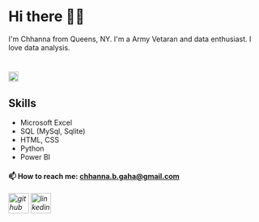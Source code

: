 # Hi there 👋🏻
I'm Chhanna from Queens, NY. I'm a Army Vetaran and data enthusiast. I love data analysis.
#
# <a href="https://drive.google.com/uc?export=view&id=1-Ttm3b99uKhzfy5OxUeidad0X62VoWQT"><img src="https://drive.google.com/uc?export=view&id=1-Ttm3b99uKhzfy5OxUeidad0X62VoWQT" width=20 height='20'/></a>
## Skills
* Microsoft Excel
* SQL (MySql, Sqlite)
* HTML, CSS
* Python
* Power BI


#### 📫 How to reach me: chhanna.b.gaha@gmail.com 


###### [<img src='https://cdn.jsdelivr.net/npm/simple-icons@3.0.1/icons/github.svg' alt='github' height='40'>](https://github.com/cgaha)  [<img src='https://cdn.jsdelivr.net/npm/simple-icons@3.0.1/icons/linkedin.svg' alt='linkedin' height='40'>](https://www.linkedin.com/in/https://www.linkedin.com/in/chhannagaha//)  










